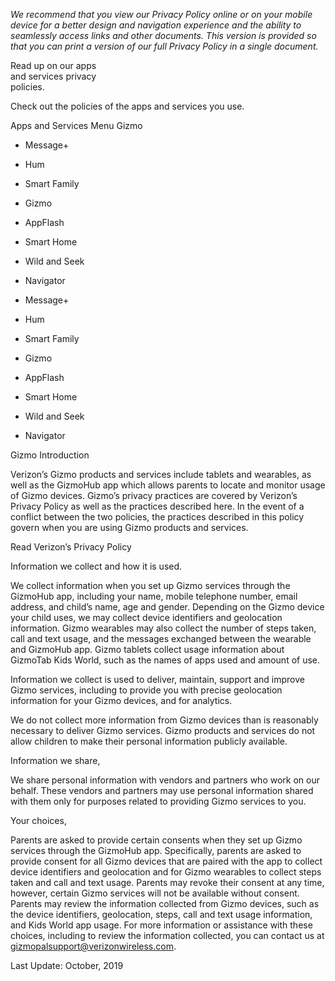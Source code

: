 _We recommend that you view our Privacy Policy online or on your mobile device for a better design and navigation experience and the ability to seamlessly access links and other documents. This version is provided so that you can print a version of our full Privacy Policy in a single document._

Read up on our apps  
and services privacy  
policies.

Check out the policies of the apps and services you use.

Apps and Services Menu Gizmo

*   Message+
*   Hum
*   Smart Family
*   Gizmo
*   AppFlash
*   Smart Home
*   Wild and Seek
*   Navigator

*   Message+
*   Hum
*   Smart Family
*   Gizmo
*   AppFlash
*   Smart Home
*   Wild and Seek
*   Navigator

Gizmo Introduction

Verizon’s Gizmo products and services include tablets and wearables, as well as the GizmoHub app which allows parents to locate and monitor usage of Gizmo devices. Gizmo’s privacy practices are covered by Verizon’s Privacy Policy as well as the practices described here. In the event of a conflict between the two policies, the practices described in this policy govern when you are using Gizmo products and services.

Read Verizon’s Privacy Policy

Information we collect and how it is used.

We collect information when you set up Gizmo services through the GizmoHub app, including your name, mobile telephone number, email address, and child’s name, age and gender. Depending on the Gizmo device your child uses, we may collect device identifiers and geolocation information. Gizmo wearables may also collect the number of steps taken, call and text usage, and the messages exchanged between the wearable and GizmoHub app. Gizmo tablets collect usage information about GizmoTab Kids World, such as the names of apps used and amount of use.  
  
Information we collect is used to deliver, maintain, support and improve Gizmo services, including to provide you with precise geolocation information for your Gizmo devices, and for analytics.  
  
We do not collect more information from Gizmo devices than is reasonably necessary to deliver Gizmo services. Gizmo products and services do not allow children to make their personal information publicly available.

Information we share,

We share personal information with vendors and partners who work on our behalf. These vendors and partners may use personal information shared with them only for purposes related to providing Gizmo services to you.

Your choices,

Parents are asked to provide certain consents when they set up Gizmo services through the GizmoHub app. Specifically, parents are asked to provide consent for all Gizmo devices that are paired with the app to collect device identifiers and geolocation and for Gizmo wearables to collect steps taken and call and text usage. Parents may revoke their consent at any time, however, certain Gizmo services will not be available without consent. Parents may review the information collected from Gizmo devices, such as the device identifiers, geolocation, steps, call and text usage information, and Kids World app usage. For more information or assistance with these choices, including to review the information collected, you can contact us at gizmopalsupport@verizonwireless.com.

Last Update: October, 2019